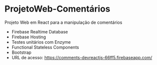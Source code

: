 # ProjetoWeb-Comentários
Projeto Web em React para a manipulação de comentários
- Firebase Realtime Database
- Firebase Hosting
- Testes unitários com Enzyme
- Functional Stateless Components
- Bootstrap
- URL de acesso: https://comments-devreactjs-66ff5.firebaseapp.com/
